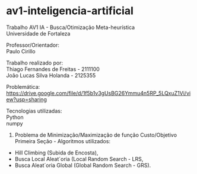 # av1-inteligencia-artificial
Trabalho AV1 IA - Busca/Otimização Meta-heurística    
Universidade de Fortaleza   


Professor/Orientador:   
Paulo Cirillo    


Trabalho realizado por:   
Thiago Fernandes de Freitas - 2111100   
João Lucas Silva Holanda - 2125355



Problemática:   
https://drive.google.com/file/d/1f5b1v3gUsBG26Ymmu4n5RP_5LQxuZ1Vi/view?usp=sharing


Tecnologias utilizadas:   
Python   
numpy



1. Problema de Minimização/Maximização de função Custo/Objetivo
Primeira Seção - Algoritmos utilizados:
- Hill Climbing (Subida de Encosta),
- Busca Local Aleat´oria (Local Random Search - LRS,
- Busca Aleat´oria Global (Global Random Search - GRS).
